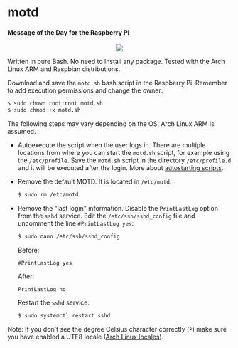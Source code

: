motd
====

#### Message of the Day for the Raspberry Pi ####

<p align="center">
  <img src="https://raw.githubusercontent.com/gdarko/raspberrypi-motd/master/motd.jpg"/>
</p>

Written in pure Bash. No need to install any package. Tested with the Arch Linux ARM and Raspbian distributions.

Download and save the `motd.sh` bash script in the Raspberry Pi. Remember to add execution permissions and change the owner:

```bash
$ sudo chown root:root motd.sh
$ sudo chmod +x motd.sh
```

The following steps may vary depending on the OS. Arch Linux ARM is assumed.

- Autoexecute the script when the user logs in. There are multiple locations from where you can start the `motd.sh` script, for example using the `/etc/profile`. Save the `motd.sh` script in the directory `/etc/profile.d` and it will be executed after the login. More about [autostarting scripts](https://wiki.archlinux.org/index.php/Bash#Configuration_file_sourcing_order_at_startup).

- Remove the default MOTD. It is located in `/etc/motd`.
  
  ```bash
  $ sudo rm /etc/motd
  ```
  
- Remove the "last login" information. Disable the `PrintLastLog` option from the `sshd` service. Edit the `/etc/ssh/sshd_config` file and uncomment the line `#PrintLastLog yes`:
  
  ```bash
  $ sudo nano /etc/ssh/sshd_config
  ```
  
  Before:
  
  ```text
  #PrintLastLog yes
  ```
  
  After:
  
  ```text
  PrintLastLog no
  ```
  
  Restart the `sshd` service:
  
  ```bash
  $ sudo systemctl restart sshd
  ```

Note: If you don't see the degree Celsius character correctly (`º`) make sure you have enabled a UTF8 locale ([Arch Linux locales](https://wiki.archlinux.org/index.php/locale)).

